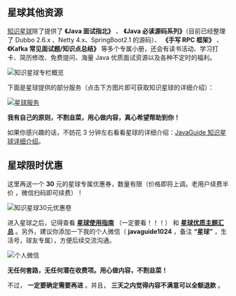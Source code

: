 ## 星球其他资源

[知识星球](../about-the-author/zhishixingqiu-two-years.md)除了提供了 **《Java 面试指北》** 、  **《Java 必读源码系列》**（目前已经整理了 Dubbo 2.6.x 、Netty 4.x、SpringBoot2.1 的源码）、 **《手写 RPC 框架》** 、**《Kafka 常见面试题/知识点总结》** 等多个专属小册，还会有读书活动、学习打卡、简历修改、免费提问、海量 Java 优质面试资源以及各种不定时的福利。

![知识星球专栏概览](https://oss.dearloc.com/xingqiu/image-20220211231206733.png)

下面是星球提供的部分服务（点击下方图片即可获取知识星球的详细介绍）：

[![星球服务](https://oss.dearloc.com/xingqiu/xingqiufuwu.png)](../about-the-author/zhishixingqiu-two-years.md)

**我有自己的原则，不割韭菜，用心做内容，真心希望帮助到你！**

如果你感兴趣的话，不妨花 3 分钟左右看看星球的详细介绍：[JavaGuide 知识星球详细介绍](../about-the-author/zhishixingqiu-two-years.md)。

## 星球限时优惠

这里再送一个 **30** 元的星球专属优惠券，数量有限（价格即将上调。老用户续费半价 ，微信扫码即可续费）！

![知识星球30元优惠卷](https://oss.dearloc.com/xingqiu/xingqiuyouhuijuan-30.jpg)

进入星球之后，记得查看 **[星球使用指南](https://t.zsxq.com/0d18KSarv)** （一定要看！！！） 和 **[星球优质主题汇总](https://www.yuque.com/snailclimb/rpkqw1/ncxpnfmlng08wlf1)** 。另外，建议你添加一下我的个人微信（ **javaguide1024** ，备注 **“星球”** ，生活号，球友专属），方便后续交流沟通。

![个人微信](https://oss.dearloc.com/xingqiu/weixin-guidege666.jpeg)

**无任何套路，无任何潜在收费项。用心做内容，不割韭菜！**

不过， **一定要确定需要再进** 。并且， **三天之内觉得内容不满意可以全额退款** 。